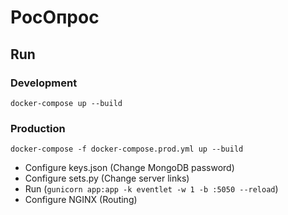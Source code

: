 # РосОпрос
## Run
### Development
``` docker-compose up --build ```

### Production
``` docker-compose -f docker-compose.prod.yml up --build ```

* Configure keys.json (Change MongoDB password)
* Configure sets.py (Change server links)
* Run (``` gunicorn app:app -k eventlet -w 1 -b :5050 --reload ```)
* Configure NGINX (Routing)
